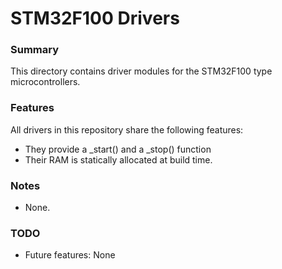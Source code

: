 <h1>STM32F100 Drivers</h1>

<h3>Summary</h3>
This directory contains driver modules for the STM32F100 type microcontrollers.

<h3>Features</h3>
All drivers in this repository share the following features:
<ul>
<li>They provide a _start() and a _stop() function</li>
<li>Their RAM is statically allocated at build time.</li>
</ul>

<h3>Notes</h3>
<ul>
<li>None.
</ul>

<h3>TODO</h3>
<ul>
<li>Future features: None</li>
</ul>